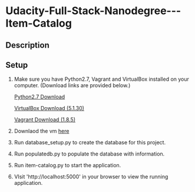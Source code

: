 # Udacity-Full-Stack-Nanodegree---Item-Catalog

## Description

## Setup

1. Make sure you have Python2.7, Vagrant and VirtualBox installed on your computer. (Download links are provided below.)

    [Python2.7 Download](https://www.python.org/downloads/)

    [VirtualBox Download (5.1.30)](https://www.virtualbox.org/wiki/Downloads)

    [Vagrant Download (1.8.5)](https://releases.hashicorp.com/vagrant/?_ga=2.146818743.1445943320.1515078265-241047305.1515078265)

2. Downlaod the vm [here](https://github.com/udacity/fullstack-nanodegree-vm)

3. Run database_setup.py to create the database for this project.

4. Run populatedb.py to populate the database with information.

5. Run item-catalog.py to start the application.

6. VIsit 'http://localhost:5000' in your browser to view the running application.
